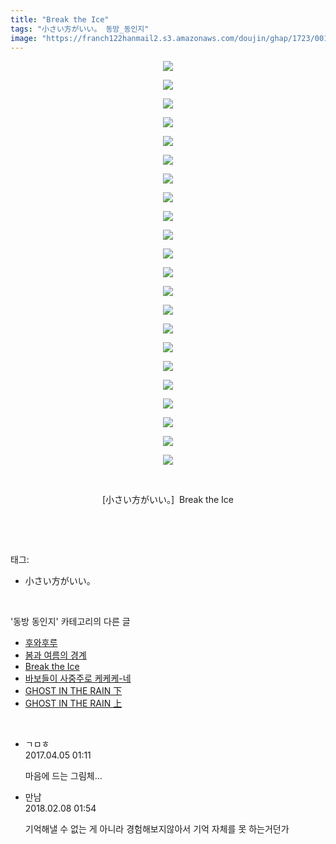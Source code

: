 ```yaml
---
title: "Break the Ice"
tags: "小さい方がいい。 동방_동인지"
image: "https://franch122hanmail2.s3.amazonaws.com/doujin/ghap/1723/001.jpg"
---
```

<div class="article">
<p style="text-align: center; clear: none; float: none;"><img src="{{ site.imgserver6 }}/ghap/1723/001.jpg"/></p>
<p style="text-align: center; clear: none; float: none;"><img src="{{ site.imgserver6 }}/ghap/1723/002.jpg"/></p>
<p style="text-align: center; clear: none; float: none;"><img src="{{ site.imgserver6 }}/ghap/1723/003.jpg"/></p>
<p style="text-align: center; clear: none; float: none;"><img src="{{ site.imgserver6 }}/ghap/1723/004.jpg"/></p>
<p style="text-align: center; clear: none; float: none;"><img src="{{ site.imgserver6 }}/ghap/1723/005.jpg"/></p>
<p style="text-align: center; clear: none; float: none;"><img src="{{ site.imgserver6 }}/ghap/1723/006.jpg"/></p>
<p style="text-align: center; clear: none; float: none;"><img src="{{ site.imgserver6 }}/ghap/1723/007.jpg"/></p>
<p style="text-align: center; clear: none; float: none;"><img src="{{ site.imgserver6 }}/ghap/1723/008.jpg"/></p>
<p style="text-align: center; clear: none; float: none;"><img src="{{ site.imgserver6 }}/ghap/1723/009.jpg"/></p>
<p style="text-align: center; clear: none; float: none;"><img src="{{ site.imgserver6 }}/ghap/1723/010.jpg"/></p>
<p style="text-align: center; clear: none; float: none;"><img src="{{ site.imgserver6 }}/ghap/1723/011.jpg"/></p>
<p style="text-align: center; clear: none; float: none;"><img src="{{ site.imgserver6 }}/ghap/1723/012.jpg"/></p>
<p style="text-align: center; clear: none; float: none;"><img src="{{ site.imgserver6 }}/ghap/1723/013.jpg"/></p>
<p style="text-align: center; clear: none; float: none;"><img src="{{ site.imgserver6 }}/ghap/1723/014.jpg"/></p>
<p style="text-align: center; clear: none; float: none;"><img src="{{ site.imgserver6 }}/ghap/1723/015.jpg"/></p>
<p style="text-align: center; clear: none; float: none;"><img src="{{ site.imgserver6 }}/ghap/1723/016.jpg"/></p>
<p style="text-align: center; clear: none; float: none;"><img src="{{ site.imgserver6 }}/ghap/1723/017.jpg"/></p>
<p style="text-align: center; clear: none; float: none;"><img src="{{ site.imgserver6 }}/ghap/1723/018.jpg"/></p>
<p style="text-align: center; clear: none; float: none;"><img src="{{ site.imgserver6 }}/ghap/1723/019.jpg"/></p>
<p style="text-align: center; clear: none; float: none;"><img src="{{ site.imgserver6 }}/ghap/1723/020.jpg"/></p>
<p style="text-align: center; clear: none; float: none;"><img src="{{ site.imgserver6 }}/ghap/1723/021.jpg"/></p>
<p style="text-align: center; clear: none; float: none;"><img src="{{ site.imgserver6 }}/ghap/1723/022.jpg"/></p>
<p style="text-align: center; clear: none; float: none;"><br/></p>
<p style="text-align: center; clear: none; float: none;">[小さい方がいい。]  Break the Ice</p>
<p><br/></p>
</div><br/>
<div class="tagTrail">
<p>태그: </p>
<ul>
<li>小さい方がいい。</li>
</ul>
</div><br/>
<div class="another">
<p>'동방 동인지' 카테고리의 다른 글</p>
<ul>
<li><a href="/ghap_1726">후와후루</a></li>
<li><a href="/ghap_1724">봄과 여름의 경계</a></li>
<li><a href="/ghap_1723">Break the Ice</a></li>
<li><a href="/ghap_1722">바보들이 사중주로 케케케-네</a></li>
<li><a href="/ghap_1721">GHOST IN THE RAIN 下</a></li>
<li><a href="/ghap_1720">GHOST IN THE RAIN 上</a></li>
</ul>
</div><br/>
<div class="cb_module cb_fluid">
<div class="cb_wrt cb_profile">
<div class="comment">
<ul>
<li class="cb_thumb_off" id="comment14957187">
<div class="cb_comment_area">
<div class="cb_info_area">
<div class="cb_section">
<span class="cb_nick_name">ㄱㅁㅎ</span>
</div>
<div class="cb_section">
<span class="cb_date">2017.04.05 01:11 </span>
</div>
</div>
<div class="cb_dsc_comment">
<p class="cb_dsc">
											마음에 드는 그림체...
										</p>
</div>
</div></li>
<li class="cb_thumb_off" id="comment15194871">
<div class="cb_comment_area">
<div class="cb_info_area">
<div class="cb_section">
<span class="cb_nick_name">만남</span>
</div>
<div class="cb_section">
<span class="cb_date">2018.02.08 01:54 </span>
</div>
</div>
<div class="cb_dsc_comment">
<p class="cb_dsc">
											기억해낼 수 없는 게 아니라 경험해보지않아서 기억 자체를 못 하는거던가
										</p>
</div>
</div></li>
</ul>
</div>
</div><!-- commentList close -->
</div><br/>
